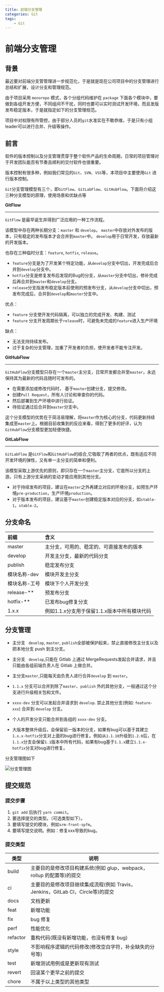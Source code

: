 ```yaml
---
title: 前端分支管理
categories: Git
tags:
    - Git
---
```


# 前端分支管理

## 背景

最近要对前端分支管管理进一步规范化，于是就是现在公司项目中的分支管理进行总结和扩展，设计分支和管理规范。

由于项目采用 `monorepo` 模式，各个分组代码维护在 `package` 下面各个模块中，要做到各组开发方便，不同组间不干扰，同时也要可以实时测试开发环境，而且发版发布稳定版本，于是就指定如下的分支管理规范。

项目中对权限有所管控，由于部分人员的`git`水准实在不敢恭维，于是只有小组leader可以进行合并、升级等操作。

## 前言

软件的版本控制以及分支管理贯穿于整个软件产品的生命周期，日常的项目管理对于开发团队能否有节奏且顺利的交付软件也很重要。

版本控制有很多种，例如我们常见的`Git`、`SVN`、`VSS`等，本项目中主要使用`Git` 进行版本控制。

`Git`分支管理模型有三个，即`GitFlow`、`GitLabFlow`、`GitHubFlow`。下面将介绍这三种分支模型的原理，使用场景和优缺点等

**GitFlow**

---

`GitFlow` 是最早诞生并得到广泛应用的一种工作流程。

该模型中存在两种长期分支：`master` 和 `develop`。 `master`中存放对外发布的版本，只有稳定的发布版本才会合并到`master`中。 `develop`用于日常开发，存放最新的开发版本。

也存在三种临时分支：`feature`, `hotfix`, `release`。

- `feature`分支是为了开发某个特定功能，从`develop`分支中切出，开发完成后合并到`develop`分支中。
- `hotfix`分支是修复发布后发现的Bug的分支，从`master`分支中切出，修补完成后再合并到`master`和`develop`分支。
- `release`分支指发布稳定版本前使用的预发布分支，从`develop`分支中切出，预发布完成后，合并到`develop`和`master`分支中。

优点：

- `feature` 分支使开发代码隔离，可以独立的完成开发、构建、测试
- `feature` 分支开发周期长于`release`时，可避免未完成的`feature`进入生产环境

缺点：

- 无法支持持续发布。
- 过于复杂的分支管理，加重了开发者的负担，使开发者不能专注开发。

**GitHubFlow**

---

`GitHubFlow`分支模型只存在一个`master`主分支，日常开发都合并至`master`，永远保持其为最新的代码且随时可发布的。

- 在需要添加或修改代码时， 基于`master`创建分支，提交修改。
- 创建`Pull Request`，所有人讨论和审查你的代码。
- 然后部署到生产环境中进行验证。
- 待验证通过后合并到`master`分支中。

这个分支模型的优势在于简洁易理解，将`master`作为核心的分支，代码更新持续集成至`master`上。根据目前收集到的反应来看，得到了更多的好评，认为`GitHubFlow`分支模型更加轻便快捷。

**GitLabFlow**

---

`GitLabFlow` 是`GitFlow`和`GitHubFlow`的结合,它吸取了两者的优点，既有适应不同开发环境的弹性，又有单一主分支的简单和便利。

该模型采取上游优先的原则，即只存在一个`master`主分支，它是所以分支的上游。只有上游分支采纳的变动才能应用到其他分支。

- 对于持续发布的项目，建议在`master`之外再建立对应的环境分支，如预生产环境`pre-production`，生产环境`production`。
- 对于版本发布的项目，建议基于`master`创建稳定版本对应的分支，如`stable-1`，`stable-2`。

## 分支命名

| 前缀          | 含义                                     |
| :------------ | :--------------------------------------- |
| master        | 主分支，可用的、稳定的、可直接发布的版本 |
| develop       | 开发主分支，最新的代码分支               |
| publish   | 稳定发布分支 |
| 模块名称-dev  | 模块开发主分支                           |
| 模块名称-工号 | 模块下个人开发分支                       |
| release-**    | 预发布分支                               |
| hotfix-**     | 已发布bug修复分支                        |
| 1.x.x | 例如1.1.x分支用于保留1.1.x版本中所有模块代码 |

## 分支管理

- 主分支 ` develop`,  `master`, `publish`全部被保护起来，禁止直接修改主分支以及把本地分支 push 到主分支。

- 主分支 ` develop`,只能在 Gitlab 上通过 MergeRequests发起合并请求，并且只能由各组前端负责人在 Gitlab 上做合并。

- 主分支`master`,只能每天由负责人进行合并`develop` 到 `master`。
-  `1.1.x` 分支可以合并到除了`master`、`publish` 外的其他分支，一般通过这个分支进行升级相关包和文件。
- `xxxx-dev` 分支可以发起合并请求到 `develop`.  禁止其他分支(例如: `feature-xxx`) 合并到 `develop` 分支。
- 个人的开发分支只能合并到各组的 `xxxx-dev` 分支。
- 大版本整体升级后，会保留前一版本的分支，如果有bug可以基于其建立` 1.x.x-hotfix`分支对上面的bug进行修复。例如从`1.1.10`升级到`1.2.0`后，在`1.1.x`分支会保留`1.1`版本中所有代码，如果有bug基于`1.1.x`建立`1.1.x-hotfix`分支对bug进行修复。

分支管理图如下

![分支管理图](/images/knowledge/gitManage.png '分支管理图')

## 提交规范

### 提交步骤

1. `git add` 后执行 `yarn commit`。
2. 要选择提交的类型。（可选类型如下）。
3. 要填写提交的模块，例如`srm-front-spfm`。
4. 要填写提交说明。例如：修复xxx导致的bug。

### 提交类型

| 类型     | 说明                                                         |
| -------- | ------------------------------------------------------------ |
| build    | 主要目的是修改项目构建系统(例如 glup，webpack，rollup 的配置等)的提交 |
| ci       | 主要目的是修改项目继续集成流程(例如 Travis，Jenkins，GitLab CI，Circle等)的提交 |
| docs     | 文档更新                                                     |
| feat     | 新增功能                                                     |
| fix      | bug 修复                                                     |
| perf     | 性能优化                                                     |
| refactor | 重构代码(既没有新增功能，也没有修复 bug)                     |
| style    | 不影响程序逻辑的代码修改(修改空白字符，补全缺失的分号等)     |
| test     | 新增测试用例或是更新现有测试                                 |
| revert   | 回滚某个更早之前的提交                                       |
| chore    | 不属于以上类型的其他类型                                     |










